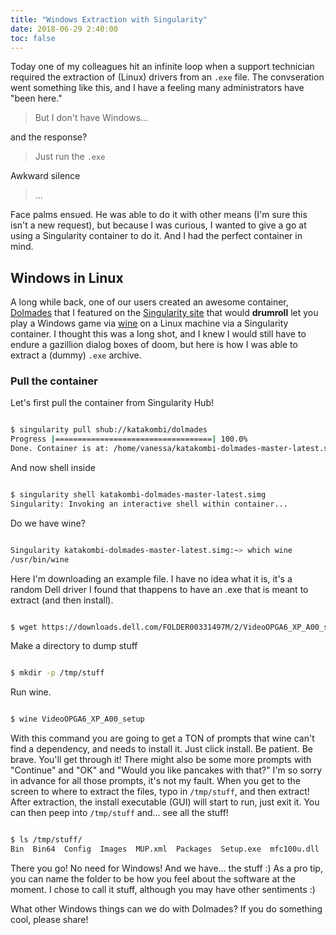 ```yaml
---
title: "Windows Extraction with Singularity"
date: 2018-06-29 2:40:00
toc: false
---
```


Today one of my colleagues hit an infinite loop when a support technician
required the extraction of (Linux) drivers from an `.exe` file. The convseration 
went something like this, and I have a feeling many administrators have "been here."

> But I don't have Windows...

and the response?

> Just run the `.exe`

Awkward silence

> ...

Face palms ensued. He was able to do it with other means (I'm sure this isn't a new
request), but because I was curious, I wanted to give a go at using a Singularity container to do it. And I had the perfect container in mind.

## Windows in Linux
A long while back, one of our users created an awesome container, <a href="https://singularity-hub.org/collections/106" target="_blank">Dolmades</a> that I featured on the <a href="http://singularity.lbl.gov/dolmades-windows-containers" target="_blank">Singularity site</a> that would <strong>drumroll</strong> let you play a Windows game via <a href="https://www.winehq.org/" target="_blank">wine</a> on a Linux machine via a Singularity container.  I thought this was a long shot, and I knew I would still have to endure a gazillion dialog boxes of doom, but here is how I was able to extract a (dummy) `.exe` archive.


### Pull the container
Let's first pull the container from Singularity Hub!

```bash

$ singularity pull shub://katakombi/dolmades
Progress |===================================| 100.0% 
Done. Container is at: /home/vanessa/katakombi-dolmades-master-latest.simg

```

And now shell inside

```bash

$ singularity shell katakombi-dolmades-master-latest.simg 
Singularity: Invoking an interactive shell within container...

```

Do we have wine?

```bash

Singularity katakombi-dolmades-master-latest.simg:~> which wine
/usr/bin/wine

```

Here I'm downloading an example file. I have no idea what it is, it's a random
Dell driver I found that thappens to have an .exe that is meant to extract (and then install).

```bash

$ wget https://downloads.dell.com/FOLDER00331497M/2/VideoOPGA6_XP_A00_setup-R3M7Y_ZPE.exe

```

Make a directory to dump stuff

```bash

$ mkdir -p /tmp/stuff

```

Run wine.

``` bash

$ wine VideoOPGA6_XP_A00_setup

```

With this command you are going to get a TON of prompts that wine can't find a dependency,
and needs to install it. Just click install. Be patient. Be brave. You'll get through it!
There might also be some more prompts with "Continue" and "OK" and "Would you like pancakes with that?" I'm so sorry in advance for all those prompts, it's not my fault. When you get to the screen to where to extract the files, typo in `/tmp/stuff`, and then extract! After extraction, the install executable (GUI) will start to run, just exit it. You can then peep into `/tmp/stuff` and... see all the stuff!

```bash

$ ls /tmp/stuff/
Bin  Bin64  Config  Images  MUP.xml  Packages  Setup.exe  mfc100u.dll  msvcp100.dll  msvcr100.dll

```

There you go! No need for Windows! And we have... the stuff :) As a pro tip, you
can name the folder to be how you feel about the software at the moment. I chose to call it
stuff, although you may have other sentiments :) 

What other Windows things can we do with Dolmades? If you do something cool, please share!
